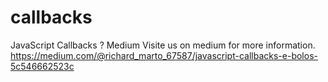 # callbacks
JavaScript Callbacks ? Medium
Visite us on medium for more information.
https://medium.com/@richard_marto_67587/javascript-callbacks-e-bolos-5c546662523c
